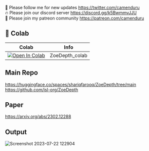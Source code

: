 🐣 Please follow me for new updates https://twitter.com/camenduru <br />
🔥 Please join our discord server https://discord.gg/k5BwmmvJJU <br />
🥳 Please join my patreon community https://patreon.com/camenduru <br />

## 🦒 Colab

| Colab | Info
| --- | --- |
[![Open In Colab](https://colab.research.google.com/assets/colab-badge.svg)](https://colab.research.google.com/github/camenduru/ZoeDepth-colab/blob/main/ZoeDepth_colab.ipynb) | ZoeDepth_colab

## Main Repo
https://huggingface.co/spaces/shariqfarooq/ZoeDepth/tree/main
https://github.com/isl-org/ZoeDepth

## Paper
https://arxiv.org/abs/2302.12288

## Output
![Screenshot 2023-07-22 122904](https://github.com/camenduru/ZoeDepth-colab/assets/54370274/c9c37c1b-e1d1-4b2d-a306-919292e66056)
